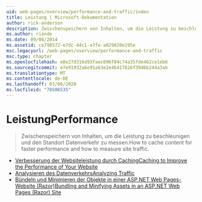```yaml
---
uid: web-pages/overview/performance-and-traffic/index
title: Leistung | Microsoft-Dokumentation
author: rick-anderson
description: Zwischenspeichern von Inhalten, um die Leistung zu beschleunigen und den Standort Datenverkehr zu messen.
ms.author: riande
ms.date: 09/08/2014
ms.assetid: ce798572-e7dc-44c1-a7fe-a029820e195e
msc.legacyurl: /web-pages/overview/performance-and-traffic
msc.type: chapter
ms.openlocfilehash: e8e27d316d93faec096f04c74a35fde462ce1eb6
ms.sourcegitcommit: e7e91932a6e91a63e2e46417626f39d6b244a3ab
ms.translationtype: MT
ms.contentlocale: de-DE
ms.lasthandoff: 03/06/2020
ms.locfileid: "78506535"
---
```

# <a name="performance"></a><span data-ttu-id="0c96f-103">Leistung</span><span class="sxs-lookup"><span data-stu-id="0c96f-103">Performance</span></span>

> <span data-ttu-id="0c96f-104">Zwischenspeichern von Inhalten, um die Leistung zu beschleunigen und den Standort Datenverkehr zu messen.</span><span class="sxs-lookup"><span data-stu-id="0c96f-104">How to cache content for faster performance and how to measure site traffic.</span></span>

- [<span data-ttu-id="0c96f-105">Verbesserung der Websiteleistung durch Caching</span><span class="sxs-lookup"><span data-stu-id="0c96f-105">Caching to Improve the Performance of Your Website</span></span>](15-caching-to-improve-the-performance-of-your-website.md)
- [<span data-ttu-id="0c96f-106">Analysieren des Datenverkehrs</span><span class="sxs-lookup"><span data-stu-id="0c96f-106">Analyzing Traffic</span></span>](14-analyzing-traffic.md)
- [<span data-ttu-id="0c96f-107">Bündeln und Minimieren der Objekte in einer ASP.NET Web Pages-Website (Razor)</span><span class="sxs-lookup"><span data-stu-id="0c96f-107">Bundling and Minifying Assets in an ASP.NET Web Pages (Razor) Site</span></span>](bundling-and-minifying-assets-in-an-aspnet-web-pages-razor-site.md)
